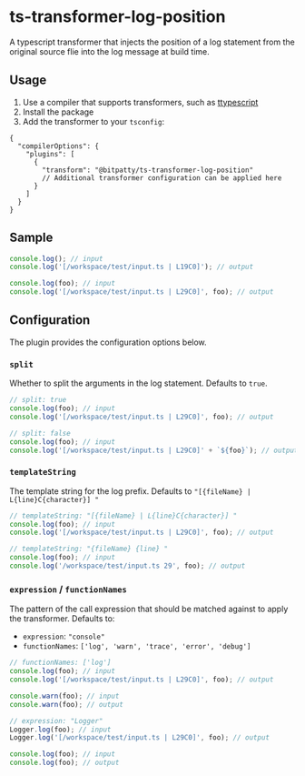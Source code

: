 # ts-transformer-log-position

A typescript transformer that injects the position of a log statement from the original source flie into the log message at build time.

## Usage

1. Use a compiler that supports transformers, such as [ttypescript](https://github.com/cevek/ttypescript)
2. Install the package
3. Add the transformer to your `tsconfig`:

```
{
  "compilerOptions": {
    "plugins": [
      {
        "transform": "@bitpatty/ts-transformer-log-position"
        // Additional transformer configuration can be applied here
      }
    ]
  }
}
```

## Sample

```typescript
console.log(); // input
console.log('[/workspace/test/input.ts | L19C0]'); // output

console.log(foo); // input
console.log('[/workspace/test/input.ts | L29C0]', foo); // output
```

## Configuration

The plugin provides the configuration options below.

### `split`

Whether to split the arguments in the log statement. Defaults to `true`.

```typescript
// split: true
console.log(foo); // input
console.log('[/workspace/test/input.ts | L29C0]', foo); // output

// split: false
console.log(foo); // input
console.log('[/workspace/test/input.ts | L29C0]' + `${foo}`); // output
```

### `templateString`

The template string for the log prefix. Defaults to `"[{fileName} | L{line}C{character}] "`

```typescript
// templateString: "[{fileName} | L{line}C{character}] "
console.log(foo); // input
console.log('[/workspace/test/input.ts | L29C0]', foo); // output

// templateString: "{fileName} {line} "
console.log(foo); // input
console.log('/workspace/test/input.ts 29', foo); // output
```

### `expression` / `functionNames`

The pattern of the call expression that should be matched against to apply the transformer. Defaults to:

- `expression`: `"console"`
- `functionNames`: `['log', 'warn', 'trace', 'error', 'debug']`

```typescript
// functionNames: ['log']
console.log(foo); // input
console.log('[/workspace/test/input.ts | L29C0]', foo); // output

console.warn(foo); // input
console.warn(foo); // output

// expression: "Logger"
Logger.log(foo); // input
Logger.log('[/workspace/test/input.ts | L29C0]', foo); // output

console.log(foo); // input
console.log(foo); // output
```
